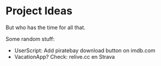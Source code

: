 Project Ideas
=============

But who has the time for all that.


Some random stuff:  

- UserScript: Add piratebay download button on imdb.com
- VacationApp? Check: relive.cc en Strava
